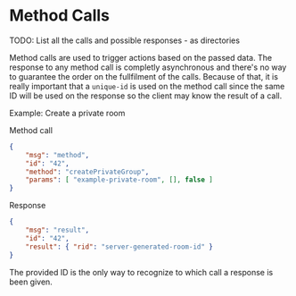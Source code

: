 # Method Calls

TODO: List all the calls and possible responses - as directories

Method calls are used to trigger actions based on the passed data. The response to any method call is completly asynchronous and there's no way to guarantee the order on the fullfilment of the calls. Because of that, it is really important that a `unique-id` is used on the method call since the same ID will be used on the response so the client may know the result of a call.

Example: Create a private room

Method call

```json
{
    "msg": "method",
    "id": "42",
    "method": "createPrivateGroup",
    "params": [ "example-private-room", [], false ]
}
```

Response

```json
{
    "msg": "result",
    "id": "42",
    "result": { "rid": "server-generated-room-id" }
}
```

The provided ID is the only way to recognize to which call a response is been given.
